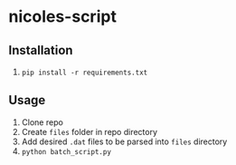 # nicoles-script

## Installation

  1. ```pip install -r requirements.txt```

## Usage

  1. Clone repo
  2. Create ```files``` folder in repo directory
  3. Add desired ```.dat``` files to be parsed into ```files``` directory
  4. ```python batch_script.py```
